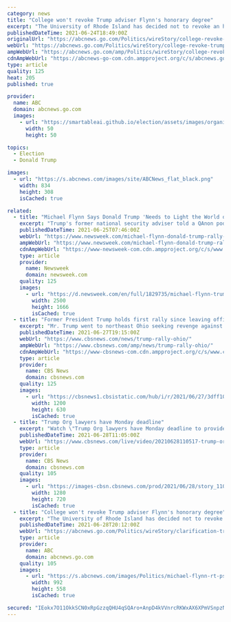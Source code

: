 ```yaml
---
category: news
title: "College won't revoke Trump adviser Flynn's honorary degree"
excerpt: "The University of Rhode Island has decided not to revoke an honorary degree bestowed upon Michael Flynn, an alumnus who briefly served as President Donald Trump’s national security adviser"
publishedDateTime: 2021-06-24T18:49:00Z
originalUrl: "https://abcnews.go.com/Politics/wireStory/college-revoke-trump-adviser-flynns-honorary-degree-78471439"
webUrl: "https://abcnews.go.com/Politics/wireStory/college-revoke-trump-adviser-flynns-honorary-degree-78471439"
ampWebUrl: "https://abcnews.go.com/amp/Politics/wireStory/college-revoke-trump-adviser-flynns-honorary-degree-78471439"
cdnAmpWebUrl: "https://abcnews-go-com.cdn.ampproject.org/c/s/abcnews.go.com/amp/Politics/wireStory/college-revoke-trump-adviser-flynns-honorary-degree-78471439"
type: article
quality: 125
heat: 205
published: true

provider:
  name: ABC
  domain: abcnews.go.com
  images:
    - url: "https://smartableai.github.io/election/assets/images/organizations/abcnews.go.com-50x50.jpg"
      width: 50
      height: 50

topics:
  - Election
  - Donald Trump

images:
  - url: "https://s.abcnews.com/images/site/ABCNews_flat_black.png"
    width: 834
    height: 308
    isCached: true

related:
  - title: "Michael Flynn Says Donald Trump 'Needs to Light the World on Fire'"
    excerpt: "Trump's former national security adviser told a QAnon podcast that the media will continue to attack the former president to keep \"everybody off of the election fraud.\""
    publishedDateTime: 2021-06-25T07:46:00Z
    webUrl: "https://www.newsweek.com/michael-flynn-donald-trump-rally-support-qanon-conspiracy-theory-1604023"
    ampWebUrl: "https://www.newsweek.com/michael-flynn-donald-trump-rally-support-qanon-conspiracy-theory-1604023?amp=1"
    cdnAmpWebUrl: "https://www-newsweek-com.cdn.ampproject.org/c/s/www.newsweek.com/michael-flynn-donald-trump-rally-support-qanon-conspiracy-theory-1604023?amp=1"
    type: article
    provider:
      name: Newsweek
      domain: newsweek.com
    quality: 125
    images:
      - url: "https://d.newsweek.com/en/full/1829735/michael-flynn-trump-rallies.jpg"
        width: 2500
        height: 1666
        isCached: true
  - title: "Former President Trump holds first rally since leaving office"
    excerpt: "Mr. Trump went to northeast Ohio seeking revenge against Congressman Anthony Gonzalez, one of the House Republicans who voted to impeach following the January 6 attack on the Capitol."
    publishedDateTime: 2021-06-27T19:15:00Z
    webUrl: "https://www.cbsnews.com/news/trump-rally-ohio/"
    ampWebUrl: "https://www.cbsnews.com/amp/news/trump-rally-ohio/"
    cdnAmpWebUrl: "https://www-cbsnews-com.cdn.ampproject.org/c/s/www.cbsnews.com/amp/news/trump-rally-ohio/"
    type: article
    provider:
      name: CBS News
      domain: cbsnews.com
    quality: 125
    images:
      - url: "https://cbsnews1.cbsistatic.com/hub/i/r/2021/06/27/3dff102c-0f46-4095-bab3-5c47c3c41d24/thumbnail/1200x630/91bbebf4e56b0b23726a395e2d7366f7/gettyimages-1233675735.jpg"
        width: 1200
        height: 630
        isCached: true
  - title: "Trump Org lawyers have Monday deadline"
    excerpt: "Watch \"Trump Org lawyers have Monday deadline to provide an argument over why the Trump Organization should not face criminal charges\", a CBSN video on CBSNews.com. View more CBSN videos and watch CBSN,"
    publishedDateTime: 2021-06-28T11:05:00Z
    webUrl: "https://www.cbsnews.com/live/video/20210628110517-trump-org-lawyers-have-monday-deadline-to-provide-an-argument-over-why-the-trump-organization-should-not-face-criminal-charges/"
    type: article
    provider:
      name: CBS News
      domain: cbsnews.com
    quality: 105
    images:
      - url: "https://images-cbsn.cbsnews.com/prod/2021/06/28/story_11028352_1624878423.jpg"
        width: 1280
        height: 720
        isCached: true
  - title: "College won't revoke Trump adviser Flynn's honorary degree"
    excerpt: "The University of Rhode Island has decided not to revoke an honorary degree bestowed upon Michael Flynn, an alumnus who briefly served as President Donald Trump’s national security adviser"
    publishedDateTime: 2021-06-28T20:12:00Z
    webUrl: "https://abcnews.go.com/Politics/wireStory/clarification-trump-adviser-honorary-degree-story-78543196"
    type: article
    provider:
      name: ABC
      domain: abcnews.go.com
    quality: 105
    images:
      - url: "https://s.abcnews.com/images/Politics/michael-flynn-rt-ps-201215_1608052146925_hpMain_2_16x9_992.jpg"
        width: 992
        height: 558
        isCached: true

secured: "IEokx7O11OkkSCN0xRpGzzqQHU4qSQAro+AnpD4kVVnrcRKWxAX6XPmVSnpzNFGPys8ix3fELXmMNwcbQpK8Ky098XY1+hWThftDyFP0LID4mrZ8ueRzxMMKlDL1zi9t/oDg4kmHOBMbQEQ747rW+v5T1VRyhiYQQEZ0DjIt0V0qPGWM0A94pcdoZDLq+PETAxq+ACTnjsrvK1wLKtc+RWq1CUd1zXbZ52OTPjFdxCVA2gJXSDfykBjqisQd7NYWZDrXsMoowjVri3o6a5JvuMtOYDjIoqqxqONORknV4yXw1Aj2IDcjM9+m1LkJqrcc/UiBfHCMEqu8tOPCtQJYwWptvgCfHOEMraHEA0DP1pY=;SI/xigjb62SqW8Bqmnnf0A=="
---
```


